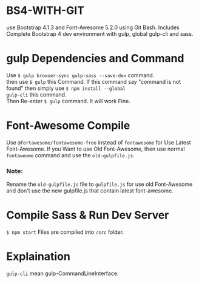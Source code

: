 # BS4-WITH-GIT
use Bootstrap 4.1.3 and Font-Awesome 5.2.0 using Git Bash. Includes Complete Bootstrap 4 dev environment with gulp, global gulp-cli and sass.

# gulp Dependencies and Command
Use <code>$ gulp browser-sync gulp-sass --save-dev</code> command.</br>
then use <code>$ gulp</code> this Command. If this command say "command is not found" then simply use <code>$ npm install --global gulp-cli</code> this command.</br>
Then Re-enter <code>$ gulp</code> command. It will work Fine.

# Font-Awesome Compile
Use <code>@fortawesome/fontawesome-free</code> instead of <code>fontawesome</code> for Use Latest Font-Awesome.
If you Want to use Old Font-Awesome, then use normal <code>fontaweome</code> command and use the <code>old-gulpfile.js</code>.
### Note:
Rename the <code>old-gulpfile.js</code> file to <code>gulpfile.js</code> for use old Font-Awesome and don't use the new gulpfile.js that contain latest font-awesome.

# Compile Sass & Run Dev Server
<code>$ npm start</code>
Files are compiled into <code>/src</code> folder.

# Explaination
<code>gulp-cli</code> mean gulp-CommandLineInterface.

